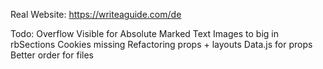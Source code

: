 Real Website: https://writeaguide.com/de

Todo: 
Overflow Visible for Absolute Marked Text
Images to big in rbSections
Cookies missing
Refactoring props + layouts
Data.js for props
Better order for files
